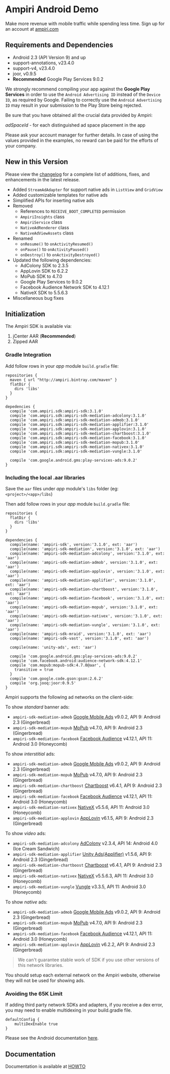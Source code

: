 # Ampiri Android Demo

Make more revenue with mobile traffic while spending less time.
Sign up for an account at [ampiri.com](https://ampiri.com)

## Requirements and Dependencies ##

* Android 2.3 (API Version 9) and up
* support-annotations, v23.4.0
* support-v4, v23.4.0
* joor, v0.9.5
* **Recommended** Google Play Services 9.0.2

We strongly recommend compiling your app against the **Google Play Services** in order to use the `Android Advertising ID` instead of the `Device ID`,
as required by Google. Failing to correctly use the `Android Advertising ID` may result in your submission to the Play Store being rejected.

Be sure that you have obtained all the crucial data provided by Ampiri:

*adSpaceId* - for each distinguished ad space placement in the app

Please ask your account manager for further details. In case of using the values provided in the examples, no reward can be paid for the efforts of your company.

## New in this Version
Please view the [changelog](CHANGELOG.md) for a complete list of additions, fixes, and enhancements in the latest release.

- Added `StreamAdAdapter` for support native ads in `ListView` and `GridView`
- Added customizable templates for native ads
- Simplified APIs for inserting native ads
- Removed
	- References to `RECEIVE_BOOT_COMPLETED` permission
	- `AmpiriInsights` class
	- `AmpiriService` class
	- `NativeAdRenderer` class
	- `NativeAdViewAssets` class
- Renamed
    - `onResume()` to `onActivityResumed()`
    - `onPause()` to `onActivityPaused()`
    - `onDestroy()` to `onActivityDestroyed()`
- Updated the following dependencies:
	- AdColony SDK to 2.3.5
	- AppLovin SDK to 6.2.2
	- MoPub SDK to 4.7.0
	- Google Play Services to 9.0.2
	- Facebook Audience Network SDK to 4.12.1
	- NativeX SDK to 5.5.6.3
- Miscellaneous bug fixes

## Initialization ##

The Ampiri SDK is available via:

1. jCenter AAR (**Recommended**)
2. Zipped AAR

### Gradle Integration ###

Add follow rows in your _app_ module `build.gradle` file:

```
repositories {
  maven { url "http://ampiri.bintray.com/maven" }
  flatDir {
    dirs 'libs'
  }
}

depedencies {
  compile 'com.ampiri.sdk:ampiri-sdk:3.1.0'
  compile 'com.ampiri.sdk:ampiri-sdk-mediation-adcolony:3.1.0'
  compile 'com.ampiri.sdk:ampiri-sdk-mediation-admob:3.1.0'
  compile 'com.ampiri.sdk:ampiri-sdk-mediation-applifier:3.1.0'
  compile 'com.ampiri.sdk:ampiri-sdk-mediation-applovin:3.1.0'
  compile 'com.ampiri.sdk:ampiri-sdk-mediation-chartboost:3.1.0'
  compile 'com.ampiri.sdk:ampiri-sdk-mediation-facebook:3.1.0'
  compile 'com.ampiri.sdk:ampiri-sdk-mediation-mopub:3.1.0'
  compile 'com.ampiri.sdk:ampiri-sdk-mediation-nativex:3.1.0'
  compile 'com.ampiri.sdk:ampiri-sdk-mediation-vungle:3.1.0'

  compile 'com.google.android.gms:play-services-ads:9.0.2'
}
```

### Including the local .aar libraries ###

Save the `aar` files under _app_ module's `libs` folder (eg: `<project>/<app>/libs`)

Then add follow rows in your _app_ module `build.gradle` file:

```
repositories {
  flatDir {
    dirs 'libs'
  }
}

dependencies {
  compile(name: 'ampiri-sdk', version:'3.1.0', ext: 'aar')
  compile(name: 'ampiri-sdk-mediation', version:'3.1.0', ext: 'aar')
  compile(name: 'ampiri-sdk-mediation-adcolony', version:'3.1.0', ext: 'aar')
  compile(name: 'ampiri-sdk-mediation-admob', version:'3.1.0', ext: 'aar')
  compile(name: 'ampiri-sdk-mediation-applovin', version:'3.1.0', ext: 'aar')
  compile(name: 'ampiri-sdk-mediation-applifier', version:'3.1.0', ext: 'aar')
  compile(name: 'ampiri-sdk-mediation-chartboost', version:'3.1.0', ext: 'aar')
  compile(name: 'ampiri-sdk-mediation-facebook', version:'3.1.0', ext: 'aar')
  compile(name: 'ampiri-sdk-mediation-mopub', version:'3.1.0', ext: 'aar')
  compile(name: 'ampiri-sdk-mediation-nativex', version:'3.1.0', ext: 'aar')
  compile(name: 'ampiri-sdk-mediation-vungle', version:'3.1.0', ext: 'aar')
  compile(name: 'ampiri-sdk-mraid', version:'3.1.0', ext: 'aar')
  compile(name: 'ampiri-sdk-vast', version:'3.1.0', ext: 'aar')

  compile(name: 'unity-ads', ext: 'aar')

  compile 'com.google.android.gms:play-services-ads:9.0.2'
  compile 'com.facebook.android:audience-network-sdk:4.12.1'
  compile 'com.mopub:mopub-sdk:4.7.0@aar', {
    transitive = true
  }
  compile 'com.google.code.gson:gson:2.6.2'
  compile 'org.jooq:joor:0.9.5'
}
```

Ampiri supports the following ad networks on the client-side:

To show *standard* banner ads:

* `ampiri-sdk-mediation-admob` [Google Mobile Ads](https://developers.google.com/admob/android/quick-start) v9.0.2, API 9: Android 2.3 (Gingerbread)
* `ampiri-sdk-mediation-mopub` [MoPub](https://github.com/mopub/mopub-android-sdk) v4.7.0, API 9: Android 2.3 (Gingerbread)
* `ampiri-sdk-mediation-facebook` [Facebook Audience](https://developers.facebook.com/docs/audience-network) v4.12.1, API 11: Android 3.0 (Honeycomb)

To show *interstitial* ads:

* `ampiri-sdk-mediation-admob` [Google Mobile Ads](https://developers.google.com/admob/android/quick-start) v9.0.2, API 9: Android 2.3 (Gingerbread)
* `ampiri-sdk-mediation-mopub` [MoPub](https://github.com/mopub/mopub-android-sdk) v4.7.0, API 9: Android 2.3 (Gingerbread)
* `ampiri-sdk-mediation-chartboost` [Chartboost](https://answers.chartboost.com/hc/en-us/articles/201219545-Download-Integrate-the-Chartboost-SDK-for-Android) v6.4.1, API 9: Android 2.3 (Gingerbread)
* `ampiri-sdk-mediation-facebook` [Facebook Audience](https://developers.facebook.com/docs/audience-network) v4.12.1, API 11: Android 3.0 (Honeycomb)
* `ampiri-sdk-mediation-nativex` [NativeX](https://github.com/nativex/NativeX-Android-SDK) v5.5.6, API 11: Android 3.0 (Honeycomb)
* `ampiri-sdk-mediation-applovin` [AppLovin](https://github.com/AppLovin/Android-Demo-App) v6.1.5, API 9: Android 2.3 (Gingerbread)

To show *video* ads:

* `ampiri-sdk-mediation-adcolony` [AdColony](https://github.com/AdColony/AdColony-Android-SDK) v2.3.4, API 14: Android 4.0 (Ice Cream Sandwich)
* `ampiri-sdk-mediation-applifier` [Unity Ads(Applifier)](https://github.com/Applifier/unity-ads-sdk) v1.5.6, API 9: Android 2.3 (Gingerbread)
* `ampiri-sdk-mediation-chartboost` [Chartboost](https://answers.chartboost.com/hc/en-us/articles/201219545-Download-Integrate-the-Chartboost-SDK-for-Android) v6.4.1, API 9: Android 2.3 (Gingerbread)
* `ampiri-sdk-mediation-nativex` [NativeX](https://github.com/nativex/NativeX-Android-SDK) v5.5.6.3, API 11: Android 3.0 (Honeycomb)
* `ampiri-sdk-mediation-vungle` [Vungle](https://v.vungle.com/sdk) v3.3.5, API 11: Android 3.0 (Honeycomb)

To show *native* ads:

* `ampiri-sdk-mediation-admob` [Google Mobile Ads](https://developers.google.com/admob/android/quick-start) v9.0.2, API 9: Android 2.3 (Gingerbread)
* `ampiri-sdk-mediation-mopub` [MoPub](https://github.com/mopub/mopub-android-sdk) v4.7.0, API 9: Android 2.3 (Gingerbread)
* `ampiri-sdk-mediation-facebook` [Facebook Audience](https://developers.facebook.com/docs/audience-network) v4.12.1, API 11: Android 3.0 (Honeycomb)
* `ampiri-sdk-mediation-applovin` [AppLovin](https://github.com/AppLovin/Android-Demo-App) v6.2.2, API 9: Android 2.3 (Gingerbread)

> We can't guarantee stable work of SDK if you use other versions of this network libraries. 

You should setup each external network on the Ampiri website, otherwise they will not be used for showing ads.

### Avoiding the 65K Limit ###

If adding third party network SDKs and adapters, if you receive a dex error, you may need to enable multidexing in your build.gradle file.

```
defaultConfig {
    multiDexEnable true
}
```
Please see the Android documentation [here](https://developer.android.com/tools/building/multidex.html).

## Documentation

Documentation is available at [HOWTO](HOWTO.md)
